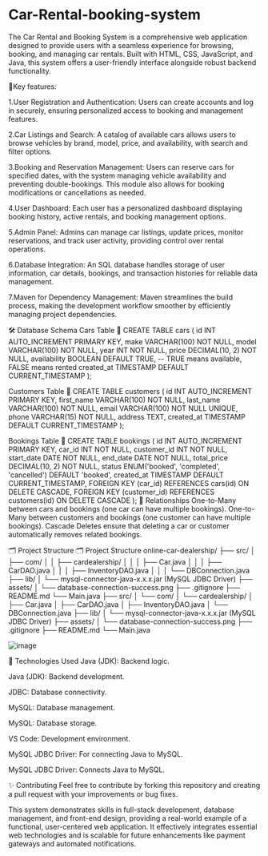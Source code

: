 # Car-Rental-booking-system
The Car Rental and Booking System is a comprehensive web application designed to provide users with a seamless experience for browsing, booking, and managing car rentals. Built with HTML, CSS, JavaScript, and Java, this system offers a user-friendly interface alongside robust backend functionality.

🚗Key features:

1.User Registration and Authentication: Users can create accounts and log in securely, ensuring personalized access to booking and management features.

2.Car Listings and Search: A catalog of available cars allows users to browse vehicles by brand, model, price, and availability, with search and filter options.

3.Booking and Reservation Management: Users can reserve cars for specified dates, with the system managing vehicle availability and preventing double-bookings. This module also allows for booking modifications or cancellations as needed.

4.User Dashboard: Each user has a personalized dashboard displaying booking history, active rentals, and booking management options.

5.Admin Panel: Admins can manage car listings, update prices, monitor reservations, and track user activity, providing control over rental operations.

6.Database Integration: An SQL database handles storage of user information, car details, bookings, and transaction histories for reliable data management.

7.Maven for Dependency Management: Maven streamlines the build process, making the development workflow smoother by efficiently managing project dependencies.

🛠️ Database Schema
Cars Table 🚙 CREATE TABLE cars ( id INT AUTO_INCREMENT PRIMARY KEY, make VARCHAR(100) NOT NULL, model VARCHAR(100) NOT NULL, year INT NOT NULL, price DECIMAL(10, 2) NOT NULL, availability BOOLEAN DEFAULT TRUE, -- TRUE means available, FALSE means rented created_at TIMESTAMP DEFAULT CURRENT_TIMESTAMP );

Customers Table 👤 CREATE TABLE customers ( id INT AUTO_INCREMENT PRIMARY KEY, first_name VARCHAR(100) NOT NULL, last_name VARCHAR(100) NOT NULL, email VARCHAR(100) NOT NULL UNIQUE, phone VARCHAR(15) NOT NULL, address TEXT, created_at TIMESTAMP DEFAULT CURRENT_TIMESTAMP );

Bookings Table 📅 CREATE TABLE bookings ( id INT AUTO_INCREMENT PRIMARY KEY, car_id INT NOT NULL, customer_id INT NOT NULL, start_date DATE NOT NULL, end_date DATE NOT NULL, total_price DECIMAL(10, 2) NOT NULL, status ENUM('booked', 'completed', 'cancelled') DEFAULT 'booked', created_at TIMESTAMP DEFAULT CURRENT_TIMESTAMP, FOREIGN KEY (car_id) REFERENCES cars(id) ON DELETE CASCADE, FOREIGN KEY (customer_id) REFERENCES customers(id) ON DELETE CASCADE ); 🔗 Relationships One-to-Many between cars and bookings (one car can have multiple bookings). One-to-Many between customers and bookings (one customer can have multiple bookings). Cascade Deletes ensure that deleting a car or customer automatically removes related bookings.

🗂️ Project Structure
🗂️ Project Structure
online-car-dealership/
    ├── src/
    │    ├── com/
    │    │    ├── cardealership/
    │    │    │    ├── Car.java
    │    │    │    ├── CarDAO.java
    │    │    │    ├── InventoryDAO.java
    │    │    │    └── DBConnection.java
    ├── lib/
    │    └── mysql-connector-java-x.x.x.jar (MySQL JDBC Driver)
    ├── assets/
    │    └── database-connection-success.png
    ├── .gitignore
    ├── README.md
    └── Main.java
├── src/
│   └── com/
│       └── cardealership/
│           ├── Car.java
│           ├── CarDAO.java
│           ├── InventoryDAO.java
│           └── DBConnection.java
├── lib/
│   └── mysql-connector-java-x.x.x.jar (MySQL JDBC Driver)
├── assets/
│   └── database-connection-success.png
├── .gitignore
├── README.md
└── Main.java

![image](https://github.com/user-attachments/assets/eb8289eb-eb36-485a-bd50-d517d1b1bb02)

🚀 Technologies Used
Java (JDK): Backend logic.

Java (JDK): Backend development.

JDBC: Database connectivity.

MySQL: Database management.

MySQL: Database storage.

VS Code: Development environment.

MySQL JDBC Driver: For connecting Java to MySQL.

MySQL JDBC Driver: Connects Java to MySQL.

✨ Contributing Feel free to contribute by forking this repository and creating a pull request with your improvements or bug fixes.

This system demonstrates skills in full-stack development, database management, and front-end design, providing a real-world example of a functional, user-centered web application. It effectively integrates essential web technologies and is scalable for future enhancements like payment gateways and automated notifications.
